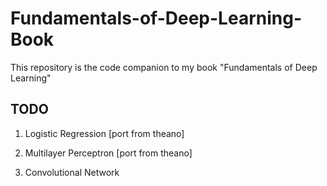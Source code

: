 # Fundamentals-of-Deep-Learning-Book

This repository is the code companion to my book "Fundamentals of Deep Learning"

## TODO

1) Logistic Regression [port from theano]

2) Multilayer Perceptron [port from theano]

3) Convolutional Network
